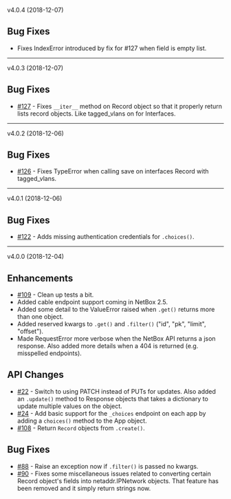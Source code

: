 
v4.0.4 (2018-12-07)

## Bug Fixes
* Fixes IndexError introduced by fix for #127 when field is empty list.

---
v4.0.3 (2018-12-07)

## Bug Fixes
* [#127](https://github.com/digitalocean/pynetbox/issues/127) - Fixes `__iter__` method on Record object so that it properly return lists record objects. Like tagged_vlans on for Interfaces.

---

v4.0.2 (2018-12-06)

## Bug Fixes
* [#126](https://github.com/digitalocean/pynetbox/issues/126) - Fixes TypeError when calling save on interfaces Record with tagged_vlans.

---

v4.0.1 (2018-12-06)

## Bug Fixes
* [#122](https://github.com/digitalocean/pynetbox/issues/122) - Adds missing authentication credentials for `.choices()`.


---

v4.0.0 (2018-12-04)

## Enhancements

* [#109](https://github.com/digitalocean/pynetbox/issues/109) - Clean up tests a bit.
* Added cable endpoint support coming in NetBox 2.5.
* Added some detail to the ValueError raised when `.get()` returns more than one object.
* Added reserved kwargs to `.get()` and `.filter()` ("id", "pk", "limit", "offset").
* Made RequestError more verbose when the NetBox API returns a json response. Also added more details when a 404 is returned (e.g. misspelled endpoints). 

## API Changes

* [#22](https://github.com/digitalocean/pynetbox/issues/22) - Switch to using PATCH instead of PUTs for updates. Also added an `.update()` method to Response objects that takes a dictionary to update multiple values on the object.
* [#24](https://github.com/digitalocean/pynetbox/issues/24) - Add basic support for the `_choices` endpoint on each app by adding a `choices()` method to the App object.
* [#108](https://github.com/digitalocean/pynetbox/issues/108) - Return `Record` objects from `.create()`.

## Bug Fixes

* [#88](https://github.com/digitalocean/pynetbox/issues/88) - Raise an exception now if `.filter()` is passed no kwargs.
* [#90](https://github.com/digitalocean/pynetbox/issues/90) - Fixes some miscellaneous issues related to converting certain Record object's fields into netaddr.IPNetwork objects. That feature has been removed and it simply return strings now.
